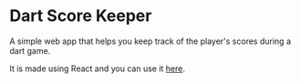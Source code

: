 # Dart Score Keeper

A simple web app that helps you keep track of the player's scores during a dart game.

It is made using React and you can use it [here](https://stopnoanime.github.io/dart-score/).
